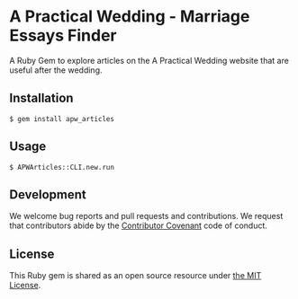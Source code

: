 # A Practical Wedding - Marriage Essays Finder

A Ruby Gem to explore articles on the A Practical Wedding website that are useful after the wedding.

## Installation

`$ gem install apw_articles`

## Usage

`$ APWArticles::CLI.new.run`

## Development

We welcome bug reports and pull requests and contributions. We request that contributors abide by the [Contributor Covenant](http://contributor-covenant.org/) code of conduct.

## License

This Ruby gem is shared as an open source resource under [the MIT License](https://opensource.org/licenses/MIT).
